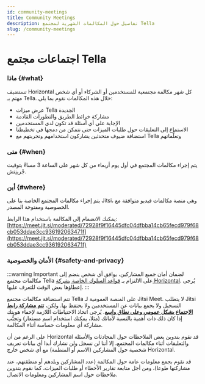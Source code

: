```yaml
---
id: community-meetings
title: Community Meetings
description: تفاصيل حول المكالمات الشهرية لمجتمع Tella
slug: /community-meetings
---
```


# اجتماعات مجتمع Tella

### ماذا {#what}

تستضيف Horizontal كل شهر مكالمة مجتمعية للمستخدمين أو الشركاء أو أي شخص مهتم بـ Tella. خلال هذه المكالمات نقوم بما يلي:

-   عرض ميزات Tella الجديدة
-   مشاركة خرائط الطريق والتطورات القادمة
-   الإجابة على أي أسئلة قد تكون لدى المستخدمين
-   الاستماع إلى التعليقات حول طلبات الميزات حتى نتمكن من دمجها في تخطيطنا
-   استضافة ضيوف متحدثين يشاركون استخدامهم وتجربتهم مع Tella وتعلُّماتهم

### متى {#when}

يتم إجراء مكالمات المجتمع في أول يوم أربعاء من كل شهر على الساعة 3 مساءً بتوقيت جْرينِتش.



### أين {#where}

يتم إجراء مكالمات المجتمع الخاصة بنا على Jitsi، وهي منصة مكالمات فيديو متوافقة مع الخصوصية ومفتوحة المصدر.

يمكنك الانضمام إلى المكالمة باستخدام هذا الرابط: [https://meet.jit.si/moderated/72928f9f16445dfc04dfbba14cb65fecd979f68cb053ddae3cc936192063471f](https://meet.jit.si/moderated/72928f9f16445dfc04dfbba14cb65fecd979f68cb053ddae3cc936192063471f)

### الأمان والخصوصية {#safety-and-privacy}

:::warning Important
لضمان أمان جميع المشاركين، يوافق أي شخص ينضم إلى مكالمات مجتمع Tella على الالتزام بـ [قواعد السلوك الخاصة بشركة Horizontal](https://horizontal-org.slite.com/app/docs/E33mV5cWaJhd8x/Horizontal-Code-of-Conduct). يُرجى إعطاؤها بعض الوقت للتعرف عليها.
:::

تتم استضافة مكالمات مجتمع Tella على المنصة العمومية لـ Jitsi Meet. لا يتطلب Jitsi التسجيل ولا يجمع بيانات عن المستخدمين ولا يحتفظ بها. ولكن، <u>**تتم مشاركة رابط الاجتماع بشكل عمومي وعلى نطاق واسع**</u>. يُرجى اتخاذ الاحتياطات اللازمة لإخفاء هويتك إذا كان ذلك ذات أهمية بالنسبة لأمانك (مثلا، يمكنك استخدام اسم مستعار) وتجنُّب مشاركة أي معلومات حساسة أثناء المكالمة. 

على الرغم من أن Horizontal قد تقوم بتدوين بعض الملاحظات حول المحادثات والأسئلة والتعليقات أثناء مكالمات المجتمع، إلا أننا لن نسجل ولن نشارك أبدا أي بيانات تعريف شخصية حول المشاركين (الاسم أو المنظمة) مع أي شخص خارج Horizontal.

قد نقوم بجمع معلومات عامة حول المكالمة (عدد المشاركين وبلدهم أو منطقتهم، عند مشاركتها طوعا)، ومن أجل متابعة تقارير الأخطاء أو طلبات الميزات، كما نقوم بتدوين ملاحظات حول اسم المشاركين ومعلومات الاتصال.